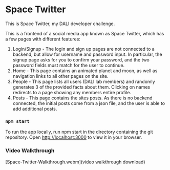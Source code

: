 # Space Twitter

This is Space Twitter, my DALI developer challenge.

This is a frontend of a social media app known as Space Twitter, which has a few pages with different features:
1. Login/Signup - The login and sign up pages are not connected to a backend, but allow for username and password input.  In particular, the signup page asks for you to confirm your password, and the two password fields must match for the user to continue.
2. Home - This page contains an animated planet and moon, as well as navigation links to all other pages on the site.
3. People - This page lists all users (DALI lab members) and randomly generates 3 of the provided facts about them. Clicking on names redirects to a page showing any members entire profile.
4. Posts - This page contains the sites posts. As there is no backend connected, the initial posts come from a json file, and the user is able to add additional posts.

### `npm start`
To run the app locally, run npm start in the directory containing the git repository.
Open [http://localhost:3000](http://localhost:3000) to view it in your browser.

### Video Walkthrough
[Space-Twitter-Walkthrough.webm](video walkthrough download)

